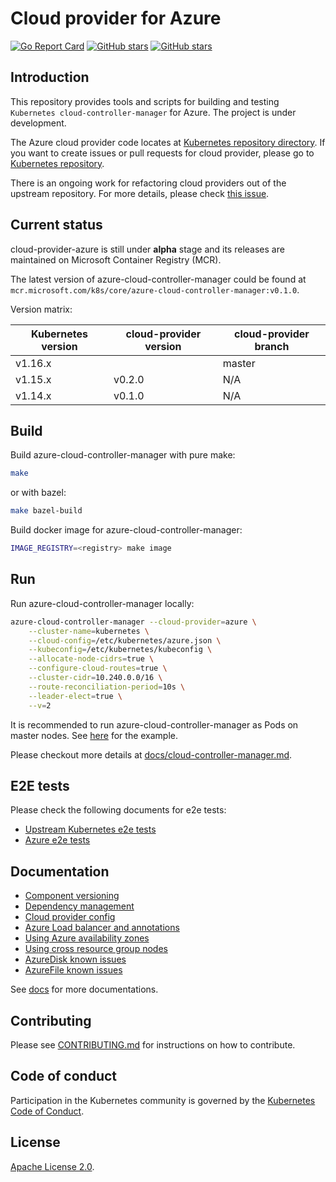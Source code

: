 # Cloud provider for Azure

[![Go Report Card](https://goreportcard.com/badge/k8s.io/cloud-provider-azure)](https://goreportcard.com/report/k8s.io/cloud-provider-azure)
[![GitHub stars](https://img.shields.io/github/stars/kubernetes/cloud-provider-azure.svg)](https://github.com/kubernetes/cloud-provider-azure/stargazers)
[![GitHub stars](https://img.shields.io/badge/contributions-welcome-orange.svg)](https://github.com/kubernetes/cloud-provider-azure/blob/master/CONTRIBUTING.md)

## Introduction

This repository provides tools and scripts for building and testing `Kubernetes cloud-controller-manager` for Azure. The project is under development.

The Azure cloud provider code locates at [Kubernetes repository directory](https://github.com/kubernetes/kubernetes/tree/master/pkg/cloudprovider/providers/azure). If you want to create issues or pull requests for cloud provider, please go to [Kubernetes repository](https://github.com/kubernetes/kubernetes).

There is an ongoing work for refactoring cloud providers out of the upstream repository. For more details, please check [this issue](https://github.com/kubernetes/features/issues/88).

## Current status

cloud-provider-azure is still under **alpha** stage and its releases are maintained on Microsoft Container Registry (MCR).

The latest version of azure-cloud-controller-manager could be found at `mcr.microsoft.com/k8s/core/azure-cloud-controller-manager:v0.1.0`.

Version matrix:

|Kubernetes version|cloud-provider version|cloud-provider branch|
|------------------|----------------------|---------------------|
| v1.16.x          |                      | master              |
| v1.15.x          | v0.2.0               | N/A                 |
| v1.14.x          | v0.1.0               | N/A                 |

## Build

Build azure-cloud-controller-manager with pure make:

```sh
make
```

or with bazel:

```sh
make bazel-build
```

Build docker image for azure-cloud-controller-manager:

```sh
IMAGE_REGISTRY=<registry> make image
```

## Run

Run azure-cloud-controller-manager locally:

```sh
azure-cloud-controller-manager --cloud-provider=azure \
    --cluster-name=kubernetes \
    --cloud-config=/etc/kubernetes/azure.json \
    --kubeconfig=/etc/kubernetes/kubeconfig \
    --allocate-node-cidrs=true \
    --configure-cloud-routes=true \
    --cluster-cidr=10.240.0.0/16 \
    --route-reconciliation-period=10s \
    --leader-elect=true \
    --v=2
```

It is recommended to run azure-cloud-controller-manager as Pods on master nodes. See [here](examples/out-of-tree/cloud-controller-manager.yaml) for the example.

Please checkout more details at [docs/cloud-controller-manager.md](docs/cloud-controller-manager.md).

## E2E tests

Please check the following documents for e2e tests:

- [Upstream Kubernetes e2e tests](docs/e2e-tests.md)
- [Azure e2e tests](docs/e2e-tests-azure.md)

## Documentation

- [Component versioning](docs/component-versioning.md)
- [Dependency management](docs/dependency-management.md)
- [Cloud provider config](docs/cloud-provider-config.md)
- [Azure Load balancer and annotations](docs/services/README.md)
- [Using Azure availability zones](docs/using-availability-zones.md)
- [Using cross resource group nodes](docs/using-cross-resource-group-nodes.md)
- [AzureDisk known issues](docs/persistentvolumes/azuredisk/issues.md)
- [AzureFile known issues](docs/persistentvolumes/azurefile/issues.md)

See [docs](docs/) for more documentations.

## Contributing

Please see [CONTRIBUTING.md](CONTRIBUTING.md) for instructions on how to contribute.

## Code of conduct

Participation in the Kubernetes community is governed by the [Kubernetes Code of Conduct](code-of-conduct.md).

## License

[Apache License 2.0](LICENSE).
